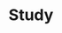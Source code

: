 ---
layout: list
type: category
title: Study
slug: study
sidebar: true
order: 2
description: >
  공부한 것들을 기록합니다.
---